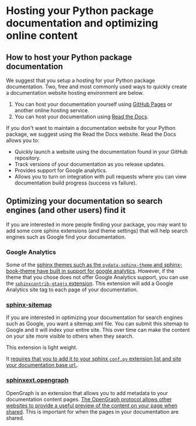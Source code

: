 # Hosting your Python package documentation and optimizing online content 

## How to host your Python package documentation

We suggest that you setup a hosting for your Python package 
documentation. Two, free and most commonly used ways to
quickly create a documentation website hosting environment are below. 

1. You can host your documentation yourself using [GitHub Pages](https://pages.github.com/) or another online hosting service. 
1. You can host your documentation using [Read the Docs](https://readthedocs.org/).

If you don't want to maintain a documentation website for your Python package, 
we suggest using the Read the Docs website. Read the Docs allows you to:

* Quickly launch a website using the documentation found in your GitHub repository.  
* Track versions of your documentation as you release updates.
* Provides support for Google analytics.
* Allows you to turn on integration with pull requests where you can view documentation build progress (success vs failure).



## Optimizing your documentation so search engines (and other users) find it

If you are interested in more people finding your package, you may want to 
add some core sphinx extensions (and theme settings) that will help search 
engines such as Google find your documentation. 


### Google Analytics
Some of the [sphinx themes such as the `pydata-sphinx-theme` and 
sphinx-book-theme have built in support for google analytics](https://pydata-sphinx-theme.readthedocs.io/en/latest/user_guide/analytics.html#google-analytics). However, if the theme that you chose does not offer 
Google Analytics support, you can use the [`sphinxcontrib-gtagjs` extension](https://github.com/attakei/sphinxcontrib-gtagjs). 
This extension will add a Google Analytics site tag to each page of your 
documentation.  

### [sphinx-sitemap](https://sphinx-sitemap.readthedocs.io/en/latest/index.html)

If you are interested in optimizing your documentation for search engines such as Google, you want a sitemap.xml file. You can submit this sitemap to Google and it will index your entire site. This over time can make the content on your site more visible to others when they search. 

This extension is light weight.

It [requires that you to add it to your sphinx `conf.py` extension list and site your documentation base url.](https://sphinx-sitemap.readthedocs.io/en/latest/getting-started.html).

### [sphinxext.opengraph](https://github.com/wpilibsuite/sphinxext-opengraph)

OpenGraph is an extension that allows you to add metadata to your documentation 
content pages. [The OpenGraph protocol allows other websites to provide a 
useful preview of the content on your page when shared](https://www.freecodecamp.org/news/what-is-open-graph-and-how-can-i-use-it-for-my-website/#what-is-open-graph). This is important 
for when the pages in your documentation are shared.  
